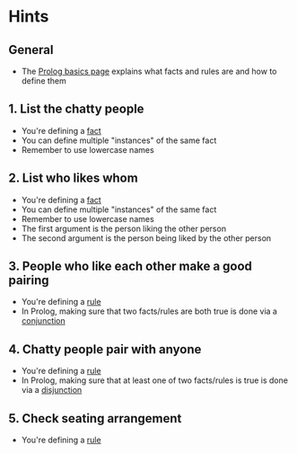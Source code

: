 # Hints

## General

- The [Prolog basics page](https://www.tutorialspoint.com/prolog/prolog_basics.htm) explains what facts and rules are and how to define them

## 1. List the chatty people

- You're defining a [fact](https://www.tutorialspoint.com/prolog/prolog_basics.htm)
- You can define multiple "instances" of the same fact
- Remember to use lowercase names

## 2. List who likes whom

- You're defining a [fact](https://www.tutorialspoint.com/prolog/prolog_basics.htm)
- You can define multiple "instances" of the same fact
- Remember to use lowercase names
- The first argument is the person liking the other person
- The second argument is the person being liked by the other person

## 3. People who like each other make a good pairing

- You're defining a [rule](https://www.tutorialspoint.com/prolog/prolog_basics.htm)
- In Prolog, making sure that two facts/rules are both true is done via a [conjunction](https://www.tutorialspoint.com/prolog/prolog_conjunctions_and_disjunctions.htm)

## 4. Chatty people pair with anyone

- You're defining a [rule](https://www.tutorialspoint.com/prolog/prolog_basics.htm)
- In Prolog, making sure that at least one of two facts/rules is true is done via a [disjunction](https://www.tutorialspoint.com/prolog/prolog_conjunctions_and_disjunctions.htm)

## 5. Check seating arrangement

- You're defining a [rule](https://www.tutorialspoint.com/prolog/prolog_basics.htm)
